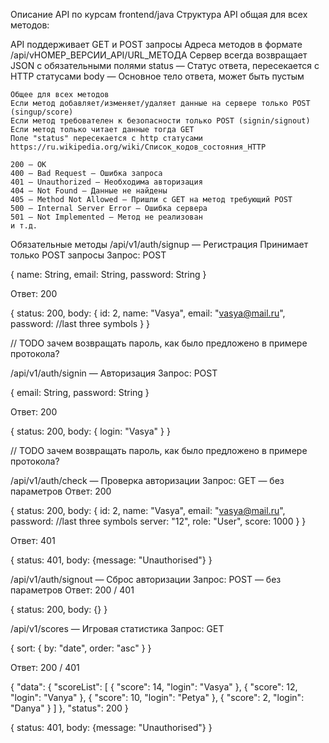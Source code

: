 Описание API по курсам frontend/java
Структура API общая для всех методов:

API поддерживает GET и POST запросы
Адреса методов в формате /api/vНОМЕР_ВЕРСИИ_API/URL_МЕТОДА
Сервер всегда возвращает JSON с обязательными полями
status — Статус ответа, пересекается с HTTP статусами
body — Основное тело ответа, может быть пустым

    Общее для всех методов
    Если метод добавляет/изменяет/удаляет данные на сервере только POST (singup/score)
    Если метод требователен к безопасности только POST (signin/signout)
    Если метод только читает данные тогда GET
    Поле "status" пересекается с http статусами https://ru.wikipedia.org/wiki/Список_кодов_состояния_HTTP

    200 — OK
    400 — Bad Request — Ошибка запроса
    401 — Unauthorized — Необходима авторизация
    404 — Not Found — Данные не найдены
    405 — Method Not Allowed — Пришли с GET на метод требующий POST
    500 — Internal Server Error — Ошибка сервера
    501 — Not Implemented — Метод не реализован
    и т.д.

Обязательные методы
/api/v1/auth/signup — Регистрация
Принимает только POST запросы
Запрос: POST

{
name: String,
email: String,
password: String
}

Ответ: 200

{ 
status: 200, 
body: { 
    id: 2, 
    name: "Vasya", 
    email: "vasya@mail.ru", 
    password: //last three symbols
    } 
}

// TODO зачем возвращать пароль, как было предложено в примере протокола?

/api/v1/auth/signin — Авторизация
Запрос: POST

{
email: String,
password: String
}

Ответ: 200

{
status: 200, 
body: { 
    login: "Vasya" 
    } 
}

// TODO зачем возвращать пароль, как было предложено в примере протокола?

/api/v1/auth/check — Проверка авторизации
Запрос: GET — без параметров
Ответ: 200

{ 
status: 200, 
body: { 
    id: 2, 
    name: "Vasya", 
    email: "vasya@mail.ru", 
    password: //last three symbols
    server: "12",
    role: "User",
    score: 1000
    } 
}

Ответ: 401

{ 
status: 401, 
body: {message: "Unauthorised"} 
}


/api/v1/auth/signout — Сброс авторизации
Запрос: POST — без параметров
Ответ: 200 / 401

{ 
status: 200, 
body: {} 
}

/api/v1/scores — Игровая статистика
Запрос: GET

{
sort: {
    by: "date",
    order: "asc"
    }
}

Ответ: 200 / 401

{
"data": 
{
    "scoreList": 
        [
        {
            "score": 14,
                "login": "Vasya"
        },
        {
            "score": 12,
            "login": "Vanya"
        },
        {
            "score": 10,
            "login": "Petya"
        },
        {
            "score": 2,
            "login": "Danya"
        }
    ]
},
"status": 200
}

{ 
status: 401, 
body: {message: "Unauthorised"} 
}

